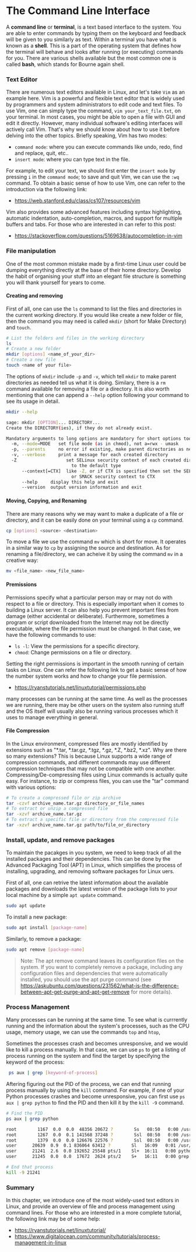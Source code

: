 # The Command Line Interface

A **command line** or **terminal**, is a text based interface to the system. You are able to enter commands by typing them on the keyboard and feedback will be given to you similarly as text. Within a terminal you have what is known as a **shell**. This is a part of the operating system that defines how the terminal will behave and looks after running (or executing) commands for you. There are various shells available but the most common one is called **bash**, which stands for Bourne again shell.

### Text Editor

There are numerous text editors available in Linux, and let's take `Vim` as an example here. Vim is a powerful and flexible text editor that is widely used by programmers and system administrators to edit code and text files. To use Vim, one can simply type the command, `vim your_text_file.txt`, on your terminal. In most cases, you might be able to open a file with GUI and edit it directly. However, many individual software's editing interfaces will actively call Vim. That's why we should know about how to use it before delving into the other topics. Briefly speaking, Vim has two modes:

* `command mode`: where you can execute commands like undo, redo, find and replace, quit, etc..
* `insert mode`: where you can type text in the file.

For example, to edit your text, we should first enter the `insert mode` by pressing `i` in the `command mode`; to save and quit Vim, we can use the `:wq` command. To obtain a basic sense of how to use Vim, one can refer to the introduction via the following link: 
- https://web.stanford.edu/class/cs107/resources/vim 


Vim also provides some advanced features including syntax highlighting, automatic indentation, auto-completion, macros, and support for multiple buffers and tabs. For those who are interested in can refer to this post:
- https://stackoverflow.com/questions/5169638/autocompletion-in-vim


### File manipulation
One of the most common mistake made by a first-time Linux user could be dumping everything directly at the base of their home directory. Develop the habit of organising your stuff into an elegant file structure is something you will thank yourself for years to come.

#### Creating and removing
First of all, one can use the `ls` command to list the files and directories in the current working directory. If you would like create a new folder or file, then the command you may need is called `mkdir` (short for Make Directory) and `touch`.
```sh
# List the folders and files in the working directory
ls
# Create a new folder
mkdir [options] <name_of_your_dir>
# Create a new file
touch <name of your file>
```
The options of `mkdir` include `-p` and `-v`, which tell `mkdir` to make parent directories as needed  tell us what it is doing. Similary, there is a `rm` command available for removing a file or a directory. It is also worth mentioning that one can append a `--help` option following your command to see its usage in detail.
```sh
mkdir --help

sage: mkdir [OPTION]... DIRECTORY...
Create the DIRECTORY(ies), if they do not already exist.

Mandatory arguments to long options are mandatory for short options too.
  -m, --mode=MODE   set file mode (as in chmod), not a=rwx - umask
  -p, --parents     no error if existing, make parent directories as needed
  -v, --verbose     print a message for each created directory
  -Z                   set SELinux security context of each created directory
                         to the default type
      --context[=CTX]  like -Z, or if CTX is specified then set the SELinux
                         or SMACK security context to CTX
      --help     display this help and exit
      --version  output version information and exit

```


#### Moving, Copying, and Renaming 
There are many reasons why we may want to make a duplicate of a file or directory, and it can be easily done on your terminal using a `cp` command.
```sh
cp [options] <source> <destination>
```


To move a file we use the command `mv` which is short for move. It operates in a similar way to `cp` by assigning the source and destination. As for renaming a file/directory, we can acheive it by using the command `mv` in a creative way:
```sh
mv <file_name> <new_file_name>
```

#### Premissions
 Permissions specify what a particular person may or may not do with respect to a file or directory. This is especially important when it comes to building a Linux server. It can also help you prevent important files from damage (either accidental or deliberate). Furthermore, sometimes a program or script downloaded from the Internet may not be directly executable, where the file permission must be changed. In that case, we have the following commands to use:

 * `ls -l`: View the permissions for a specific directory.
 * `chmod`: Change permissions on a file or directory.

 Setting the right permissions is important in the smooth running of certain tasks on Linux. One can refer the following link to get a basic sense of how the number system works and how to change your file permission.
 - https://ryanstutorials.net/linuxtutorial/permissions.php


 many processes can be running at the same time. As well as the processes we are running, there may be other users on the system also running stuff and the OS itself will usually also be running various processes which it uses to manage everything in general.

#### File Compression
In the Linux environment, compressed files are mostly identified by extensions such as "*.tar, *.tar.gz, *.tgz, *.gz, *.Z, *.bz2, *.xz". Why are there so many extensions? This is because Linux supports a wide range of compression commands, and different commands may use different compression techniques that may not be compatible with one another. Compressing/De-compressing files using Linux commands is actually quite easy. For instance, to zip or compress files, you can use the "tar" command with various options:
```sh
# To create a compressed file or zip archive
tar -czvf archive_name.tar.gz directory_or_file_names
# To extract or unzip a compressed file
tar -xzvf archive_name.tar.gz
# To extract a specific file or directory from the compressed file
tar -xzvf archive_name.tar.gz path/to/file_or_directory
```

### Install, update, and remove packages
To maintain the pacakges in you system, we need to keep track of all the installed packages and their dependencies. This can be done by the Advanced Packaging Tool (APT) in Linux, which simplifies the process of installing, upgrading, and removing software packages for Linux uers.

First of all, one can retrive the latest information about the available packages and downloads the latest version of the package lists to your local machine by a simple `apt update` command.
```sh
sudo apt update 
```
To install a new package:  
```sh
sudo apt install [package-name]
```

Similarly, to remove a package:
```sh
sudo apt remove [package-name]
```

>Note: The apt remove command leaves its configuration files on the system. If you want to completely remove a package, including any configuration files and dependencies that were automatically installed, you should use the apt purge command (see https://askubuntu.com/questions/231562/what-is-the-difference-between-apt-get-purge-and-apt-get-remove for more details).

### Process Management
Many processes can be running at the same time. To see what is currrently running and the information about the system's processes, such as the CPU usage, memory usage, we can use the commands `top` and `htop`,

 Sometimes the processes crash and becomes unresponsive, and we would like to kill a process manually. In that case, we can use `ps` to get a listing of process running on the system and find the target by specifying the keyword of the process:
```sh
 ps aux | grep [keyword-of-process]
```
Aftering figuring out the PID of the process, we can end that running process manually by using the `kill` command. For example, if one of your Python processes crashes and become unresponsive, you can first use `ps aux | grep python` to find the PID and then kill it by the `kill -9` command.
```sh
# Find the PID
ps aux | grep python

root        1167  0.0  0.0  48356 20672 ?        Ss   08:50   0:00 /usr/bin/python3 /usr/bin/networkd-dispatcher --run-startup-triggers
root        1267  0.0  0.1 141568 37248 ?        Ssl  08:50   0:00 /usr/bin/python3 /usr/sbin/firewalld --nofork --nopid
root        1379  0.0  0.0 126676 22576 ?        Ssl  08:50   0:00 /usr/bin/python3 /usr/share/unattended-upgrades/unattended-upgrade-shutdown --wait-for-signal
user      20639  0.9  0.1 836064 63412 ?        Sl   16:09   0:01 /usr/bin/python3 /usr/bin/x-terminal-emulator
user      21241  2.6  0.0 192652 25548 pts/1    Sl+  16:11   0:00 python order.py --config_path ../config.yaml --id 3
user      21245  0.0  0.0  17672  2624 pts/2    S+   16:11   0:00 grep --color=auto python
```

```sh
# End that process
kill -9 21241
```

### Summary
In this chapter, we introduce one of the most widely-used text editors in Linux, and provide an overview of file and process management using command lines. For those who are interested in a more complete tutorial, the following link may be of some help:
- https://ryanstutorials.net/linuxtutorial/
- https://www.digitalocean.com/community/tutorials/process-management-in-linux





